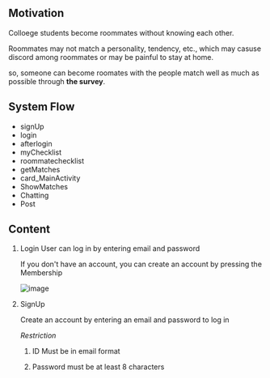 ## Motivation

Colloege students become roommates without knowing each other.

Roommates may not match a personality, tendency, etc., which may casuse discord among roommates or may be painful to stay at home.

so, someone can become roomates with the people match well as much as possible through **the survey**.



## System Flow

* signUp
* login
* afterlogin
* myChecklist
* roommatechecklist
* getMatches
* card_MainActivity
* ShowMatches
* Chatting
* Post

## Content

1. Login
   User can log in by entering email and password
   
   If you don't have an account, you can create an account by pressing the Membership
   
   ![image](https://user-images.githubusercontent.com/84308922/173223945-77e05445-1c52-4ad7-a552-9f179d7e42e8.png)


2. SignUp
   
   Create an account by entering an email and password to log in
   
   *Restriction*
   
   1. ID Must be in email format

   2. Password must be at least 8 characters



